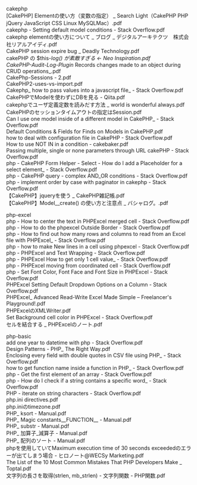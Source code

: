 cakephp  
[CakePHP] Elementの使い方（変数の指定） _ Search Light（CakePHP PHP jQuery JavaScript CSS Linux MySQLMac）.pdf  
cakephp - Setting default model conditions - Stack Overflow.pdf  
cakephp elementの使い方について _ ブログ _ デジタルアーキテクツ　株式会社リアルアイディ.pdf  
CakePHP session expire bug _ Deadly Technology.pdf  
cakePHP の $this-_log() が素敵すぎる ← Neo Inspiration.pdf  
CakePHP-Audit-Log-Plugin_ Records changes made to an object during CRUD operations_.pdf  
CakePhp-Sessions - 2.pdf  
CakePHP2-uses-vs-import.pdf  
Cakephp_ how to pass values into a javascript file_ - Stack Overflow.pdf  
CakePHPでModelを使わずにDBを見る - Qiita.pdf  
cakephpでユーザ定義定数を読みだす方法 _ world is wonderful always.pdf  
CakePHPのセッションタイムアウトの指定はSession.pdf  
Can I use one model inside of a different model in CakePHP_ - Stack Overflow.pdf  
Default Conditions & Fields for Finds on Models in CakePHP.pdf  
how to deal with configuration file in CakePHP - Stack Overflow.pdf  
How to use NOT IN in a condition - cakebaker.pdf  
Passing multiple, single or none parameters through URL cakePHP - Stack Overflow.pdf  
php - CakePHP Form Helper - Select - How do I add a Placeholder for a select element_ - Stack Overflow.pdf  
php - CakePHP query - complex AND_OR conditions - Stack Overflow.pdf  
php - implement order by case with paginator in cakephp - Stack Overflow.pdf  
【CakePHP】jqueryを使う _ CakePHP雑記帳.pdf  
【CakePHP】Model__create() の使い方と注意点 _ バシャログ。.pdf  

php-excel  
php - How to center the text in PHPExcel merged cell - Stack Overflow.pdf  
php - How to do the phpexcel Outside Border - Stack Overflow.pdf  
php - How to find out how many rows and columns to read from an Excel file with PHPExcel_ - Stack Overflow.pdf  
php - how to make New lines in a cell using phpexcel - Stack Overflow.pdf  
php - PHPExcel and Text Wrapping - Stack Overflow.pdf  
php - PHPExcel How to get only 1 cell value_ - Stack Overflow.pdf  
php - PHPExcel moving from coordinated cell - Stack Overflow.pdf  
php - Set Font Color, Font Face and Font Size in PHPExcel - Stack Overflow.pdf  
PHPExcel Setting Default Dropdown Options on a Column - Stack Overflow.pdf  
PHPExcel_ Advanced Read-Write Excel Made Simple – Freelancer's Playground!.pdf  
PHPExcelのXMLWriter.pdf  
Set Background cell color in PHPExcel - Stack Overflow.pdf  
セルを結合する _ PHPExcelのノート.pdf  

php-basic  
add one year to datetime with php - Stack Overflow.pdf  
Design Patterns - PHP_ The Right Way.pdf  
Enclosing every field with double quotes in CSV file using PHP_ - Stack Overflow.pdf  
how to get function name inside a function in PHP_ - Stack Overflow.pdf  
php - Get the first element of an array - Stack Overflow.pdf  
php - How do I check if a string contains a specific word_ - Stack Overflow.pdf  
PHP - iterate on string characters - Stack Overflow.pdf  
php.ini directives.pdf  
php.iniのtimezone.pdf  
PHP_ ksort - Manual.pdf  
PHP_ Magic constants__FUNCTION__ - Manual.pdf  
PHP_ substr - Manual.pdf  
PHP_ 加算子_減算子 - Manual.pdf  
PHP_ 配列のソート - Manual.pdf  
phpを使用していてMaximum execution time of 30 seconds exceededのエラーが出てしまう場合 - ヒロノート@WECSy Marketing.pdf  
The List of the 10 Most Common Mistakes That PHP Developers Make _ Toptal.pdf  
文字列の長さを取得(strlen, mb_strlen) - 文字列関数 - PHP関数.pdf  
